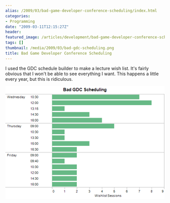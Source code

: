 ```yaml
---
alias: /2009/03/bad-game-developer-conference-scheduling/index.html
categories:
- Programming
date: "2009-03-11T12:15:27Z"
header:
featured_image: /articles/development/bad-game-developer-conference-scheduling/teaser.png
tags: []
thumbnail: /media/2009/03/bad-gdc-scheduling.png
title: Bad Game Developer Conference Scheduling
---
```

I used the GDC schedule builder to make a lecture wish list.  It's fairly obvious that I won't be able to see everything I want.  This happens a little every year, but this is ridiculous.

![](bad-gdc-scheduling.png)

